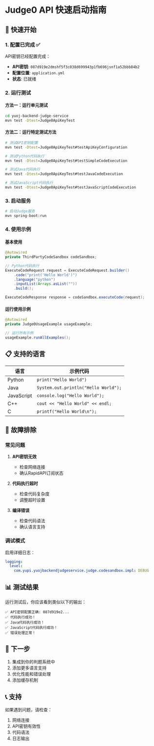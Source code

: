 # Judge0 API 快速启动指南

## 🚀 快速开始

### 1. 配置已完成 ✅

API密钥已经配置完成：
- **API密钥**: `087d919e2dmshf5f3c038d699943p1fb696jsnf1a52bbb84b2`
- **配置位置**: `application.yml`
- **状态**: 已就绪

### 2. 运行测试

#### 方法一：运行单元测试
```bash
cd yuoj-backend-judge-service
mvn test -Dtest=Judge0ApiKeyTest
```

#### 方法二：运行特定测试方法
```bash
# 测试API密钥配置
mvn test -Dtest=Judge0ApiKeyTest#testApiKeyConfiguration

# 测试Python代码执行
mvn test -Dtest=Judge0ApiKeyTest#testSimpleCodeExecution

# 测试Java代码执行
mvn test -Dtest=Judge0ApiKeyTest#testJavaCodeExecution

# 测试JavaScript代码执行
mvn test -Dtest=Judge0ApiKeyTest#testJavaScriptCodeExecution
```

### 3. 启动服务

```bash
# 启动Judge服务
mvn spring-boot:run
```

### 4. 使用示例

#### 基本使用
```java
@Autowired
private ThirdPartyCodeSandbox codeSandbox;

// Python代码执行
ExecuteCodeRequest request = ExecuteCodeRequest.builder()
    .code("print('Hello World')")
    .language("python")
    .inputList(Arrays.asList(""))
    .build();

ExecuteCodeResponse response = codeSandbox.executeCode(request);
```

#### 运行使用示例
```java
@Autowired
private Judge0UsageExample usageExample;

// 运行所有示例
usageExample.runAllExamples();
```

## 📋 支持的语言

| 语言 | 示例代码 |
|------|----------|
| Python | `print("Hello World")` |
| Java | `System.out.println("Hello World");` |
| JavaScript | `console.log("Hello World");` |
| C++ | `cout << "Hello World" << endl;` |
| C | `printf("Hello World\n");` |

## 🔧 故障排除

### 常见问题

1. **API密钥无效**
   - 检查网络连接
   - 确认RapidAPI订阅状态

2. **代码执行超时**
   - 检查代码复杂度
   - 调整超时设置

3. **编译错误**
   - 检查代码语法
   - 确认语言支持

### 调试模式

启用详细日志：
```yaml
logging:
  level:
    com.yupi.yuojbackendjudgeservice.judge.codesandbox.impl: DEBUG
```

## 📊 测试结果

运行测试后，你应该看到类似以下的输出：

```
✅ API密钥配置正确: 087d919e2...
✅ 代码执行成功！
✅ Java代码执行成功！
✅ JavaScript代码执行成功！
✅ 错误处理正常！
```

## 🎯 下一步

1. 集成到你的判题系统中
2. 添加更多语言支持
3. 优化性能和错误处理
4. 添加缓存机制

## 📞 支持

如果遇到问题，请检查：
1. 网络连接
2. API密钥有效性
3. 代码语法
4. 日志输出 